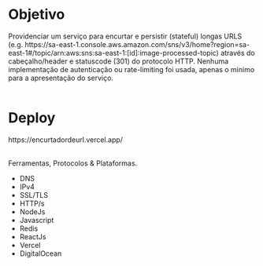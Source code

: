 <h1>Objetivo</h1>
Providenciar um serviço para encurtar e persistir (stateful) longas URLS (e.g. https://sa-east-1.console.aws.amazon.com/sns/v3/home?region=sa-east-1#/topic/arn:aws:sns:sa-east-1:[id]:image-processed-topic)
através do cabeçalho/header e statuscode (301) do protocolo HTTP. Nenhuma implementação de autenticação ou rate-limiting foi usada, apenas o minimo para a apresentação do serviço.

</br>
</br>
<h1>Deploy</h1>
https://encurtadordeurl.vercel.app/
</br>
</br>

Ferramentas, Protocolos & Plataformas.
- DNS
- IPv4
- SSL/TLS
- HTTP/s
- NodeJs
- Javascript
- Redis
- ReactJs
- Vercel
- DigitalOcean